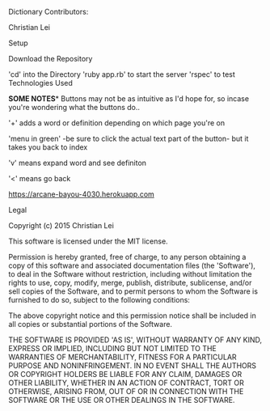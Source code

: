 Dictionary
Contributors:

Christian Lei

Setup

Download the Repository

'cd' into the Directory
'ruby app.rb' to start the server
'rspec' to test
Technologies Used

****SOME NOTES*****
Buttons may not be as intuitive as I'd hope for, so incase you're wondering what the buttons do..

'+' adds a word or definition depending on which page you're on

'menu in green' -be sure to click the actual text part of the button- but it takes you back to index

'v' means expand word and see definiton

'<' means go back

https://arcane-bayou-4030.herokuapp.com

Legal

Copyright (c) 2015 Christian Lei

This software is licensed under the MIT license.

Permission is hereby granted, free of charge, to any person obtaining a copy of this software and associated documentation files (the 'Software'), to deal in the Software without restriction, including without limitation the rights to use, copy, modify, merge, publish, distribute, sublicense, and/or sell copies of the Software, and to permit persons to whom the Software is furnished to do so, subject to the following conditions:

The above copyright notice and this permission notice shall be included in all copies or substantial portions of the Software.

THE SOFTWARE IS PROVIDED 'AS IS', WITHOUT WARRANTY OF ANY KIND, EXPRESS OR IMPLIED, INCLUDING BUT NOT LIMITED TO THE WARRANTIES OF MERCHANTABILITY, FITNESS FOR A PARTICULAR PURPOSE AND NONINFRINGEMENT. IN NO EVENT SHALL THE AUTHORS OR COPYRIGHT HOLDERS BE LIABLE FOR ANY CLAIM, DAMAGES OR OTHER LIABILITY, WHETHER IN AN ACTION OF CONTRACT, TORT OR OTHERWISE, ARISING FROM, OUT OF OR IN CONNECTION WITH THE SOFTWARE OR THE USE OR OTHER DEALINGS IN THE SOFTWARE.

